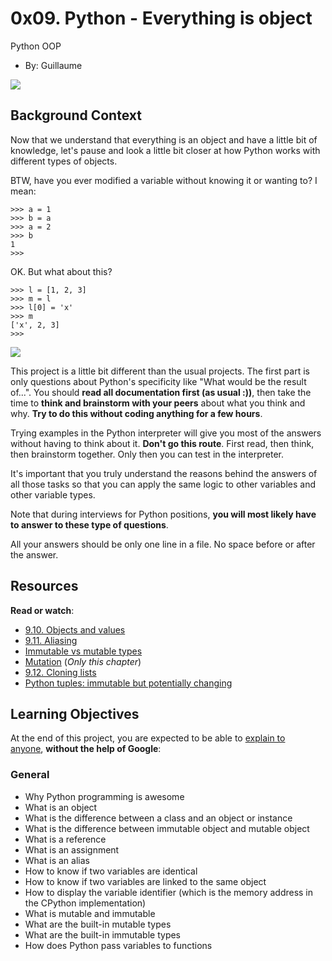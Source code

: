 0x09. Python - Everything is object
===================================

Python OOP

-   By: Guillaume


![](https://s3.amazonaws.com/intranet-projects-files/holbertonschool-higher-level_programming+/252/r_208403_QPSN8.jpg)

Background Context
------------------

Now that we understand that everything is an object and have a little bit of knowledge, let's pause and look a little bit closer at how Python works with different types of objects.

BTW, have you ever modified a variable without knowing it or wanting to? I mean:

```
>>> a = 1
>>> b = a
>>> a = 2
>>> b
1
>>>

```

OK. But what about this?

```
>>> l = [1, 2, 3]
>>> m = l
>>> l[0] = 'x'
>>> m
['x', 2, 3]
>>>

```

![](https://media.giphy.com/media/wAjfQ9MLUfFjq/giphy.gif)

This project is a little bit different than the usual projects. The first part is only questions about Python's specificity like "What would be the result of...". You should **read all documentation first (as usual :))**, then take the time to **think and brainstorm with your peers** about what you think and why. **Try to do this without coding anything for a few hours**.

Trying examples in the Python interpreter will give you most of the answers without having to think about it. **Don't go this route**. First read, then think, then brainstorm together. Only then you can test in the interpreter.

It's important that you truly understand the reasons behind the answers of all those tasks so that you can apply the same logic to other variables and other variable types.

Note that during interviews for Python positions, **you will most likely have to answer to these type of questions**.

All your answers should be only one line in a file. No space before or after the answer.

Resources
---------

**Read or watch**:

-   [9.10. Objects and values](https://intranet.alxswe.com/rltoken/MrtBogRzYETxnSKG97E7Sg "9.10. Objects and values")
-   [9.11. Aliasing](https://intranet.alxswe.com/rltoken/Ro-7kVXtmWyAeOXEw7RhSg "9.11. Aliasing")
-   [Immutable vs mutable types](https://intranet.alxswe.com/rltoken/X1lEmkwQRWI3fP4W7bq_qw "Immutable vs mutable types")
-   [Mutation](https://intranet.alxswe.com/rltoken/HpKOdgDg6GIoBoG0UPOgPA "Mutation") (*Only this chapter*)
-   [9.12. Cloning lists](https://intranet.alxswe.com/rltoken/-Gi4PX4srBYFKpZ5Er6sqA "9.12. Cloning lists")
-   [Python tuples: immutable but potentially changing](https://intranet.alxswe.com/rltoken/NZIom4L-tS0HjpY_uEVr9A "Python tuples: immutable but potentially changing")

Learning Objectives
-------------------

At the end of this project, you are expected to be able to [explain to anyone](https://intranet.alxswe.com/rltoken/J02m-YVaLqu3rtRDGfg5NQ "explain to anyone"), **without the help of Google**:

### General

-   Why Python programming is awesome
-   What is an object
-   What is the difference between a class and an object or instance
-   What is the difference between immutable object and mutable object
-   What is a reference
-   What is an assignment
-   What is an alias
-   How to know if two variables are identical
-   How to know if two variables are linked to the same object
-   How to display the variable identifier (which is the memory address in the CPython implementation)
-   What is mutable and immutable
-   What are the built-in mutable types
-   What are the built-in immutable types
-   How does Python pass variables to functions
